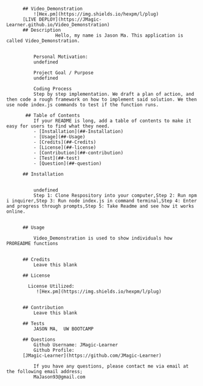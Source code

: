 
          ## Video_Demonstration
              ![Hex.pm](https://img.shields.io/hexpm/l/plug)
          [LIVE DEPLOY](https://JMagic-Learner.github.io/Video_Demonstration)
          ## Description
                      Hello, my name is Jason Ma. This application is called Video_Demonstration.
              
              
              Personal Motivation:
              undefined
              
              Project Goal / Purpose
              undefined
              
              Coding Process
              Step by step implementation. We draft a plan of action, and then code a rough framework on how to implement said solution. We then use node index.js commands to test if the function runs.
              
           ## Table of Contents 
              If your README is long, add a table of contents to make it easy for users to find what they need.
              - [Installation](##-Installation)
              - [Usage](##-Usage)
              - [Credits](##-Credits)
              - [License](##-license)
              - [Contribution](##-contribution)
              - [Test](##-test)
              - [Question](##-question)
              
          ## Installation
              
          
              undefined
              Step 1: Clone Respository into your computer,Step 2: Run npm i inquirer,Step 3: Run node index.js in command terminal,Step 4: Enter and progress through prompts,Step 5: Take Readme and see how it works online.
             
                     
          ## Usage
              
              Video_Demonstration is used to show individuals how PROREADME functions
              
                         
          ## Credits
              Leave this blank
          
          ## License
            
            License Utilized: 
               ![Hex.pm](https://img.shields.io/hexpm/l/plug)
                      
                      
          ## Contribution
              Leave this blank
              
          ## Tests
              JASON MA,  UW BOOTCAMP
              
          ## Questions
              Github Username: JMagic-Learner
              Github Profile: 
          [JMagic-Learner](https://github.com/JMagic-Learner)
              
              If you have any questions, please contact me via email at the following email address;
              MaJason93@gmail.com
                   